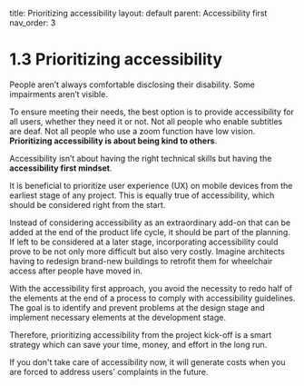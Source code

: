 title: Prioritizing accessibility 
layout: default 
parent: Accessibility first 
nav_order: 3

# 1.3 Prioritizing accessibility

People aren’t always comfortable disclosing their disability. Some impairments aren’t visible.

To ensure meeting their needs, the best option is to provide accessibility for all users, whether they need it or not. Not all people who enable subtitles are deaf. Not all people who use a zoom function have low vision. **Prioritizing accessibility is about being kind to others**.

Accessibility isn’t about having the right technical skills but having the **accessibility first mindset**.

It is beneficial to prioritize user experience (UX) on mobile devices from the earliest stage of any project. This is equally true of accessibility, which should be considered right from the start.

Instead of considering accessibility as an extraordinary add-on that can be added at the end of the product life cycle, it should be part of the planning. If left to be considered at a later stage, incorporating accessibility could prove to be not only more difficult but also very costly. Imagine architects having to redesign brand-new buildings to retrofit them for wheelchair access after people have moved in.

With the accessibility first approach, you avoid the necessity to redo half of the elements at the end of a process to comply with accessibility guidelines. The goal is to identify and prevent problems at the design stage and implement necessary elements at the development stage.

Therefore, prioritizing accessibility from the project kick-off is a smart strategy which can save your time, money, and effort in the long run.

If you don't take care of accessibility now, it will generate costs when you are forced to address users' complaints in the future.
